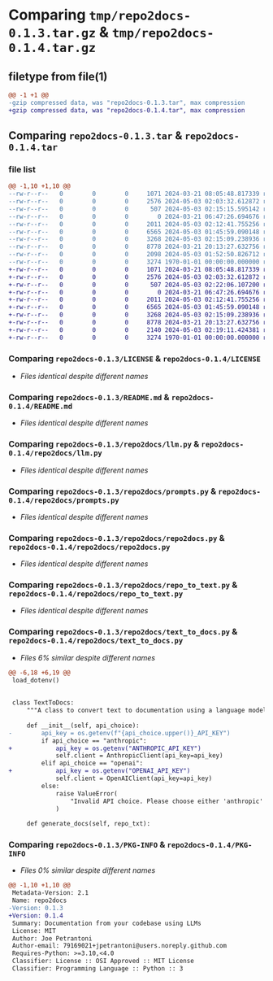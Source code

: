# Comparing `tmp/repo2docs-0.1.3.tar.gz` & `tmp/repo2docs-0.1.4.tar.gz`

## filetype from file(1)

```diff
@@ -1 +1 @@
-gzip compressed data, was "repo2docs-0.1.3.tar", max compression
+gzip compressed data, was "repo2docs-0.1.4.tar", max compression
```

## Comparing `repo2docs-0.1.3.tar` & `repo2docs-0.1.4.tar`

### file list

```diff
@@ -1,10 +1,10 @@
--rw-r--r--   0        0        0     1071 2024-03-21 08:05:48.817339 repo2docs-0.1.3/LICENSE
--rw-r--r--   0        0        0     2576 2024-05-03 02:03:32.612872 repo2docs-0.1.3/README.md
--rw-r--r--   0        0        0      507 2024-05-03 02:15:15.595142 repo2docs-0.1.3/pyproject.toml
--rw-r--r--   0        0        0        0 2024-03-21 06:47:26.694676 repo2docs-0.1.3/repo2docs/__init__.py
--rw-r--r--   0        0        0     2011 2024-05-03 02:12:41.755256 repo2docs-0.1.3/repo2docs/llm.py
--rw-r--r--   0        0        0     6565 2024-05-03 01:45:59.090148 repo2docs-0.1.3/repo2docs/prompts.py
--rw-r--r--   0        0        0     3268 2024-05-03 02:15:09.238936 repo2docs-0.1.3/repo2docs/repo2docs.py
--rw-r--r--   0        0        0     8778 2024-03-21 20:13:27.632756 repo2docs-0.1.3/repo2docs/repo_to_text.py
--rw-r--r--   0        0        0     2098 2024-05-03 01:52:50.826712 repo2docs-0.1.3/repo2docs/text_to_docs.py
--rw-r--r--   0        0        0     3274 1970-01-01 00:00:00.000000 repo2docs-0.1.3/PKG-INFO
+-rw-r--r--   0        0        0     1071 2024-03-21 08:05:48.817339 repo2docs-0.1.4/LICENSE
+-rw-r--r--   0        0        0     2576 2024-05-03 02:03:32.612872 repo2docs-0.1.4/README.md
+-rw-r--r--   0        0        0      507 2024-05-03 02:22:06.107200 repo2docs-0.1.4/pyproject.toml
+-rw-r--r--   0        0        0        0 2024-03-21 06:47:26.694676 repo2docs-0.1.4/repo2docs/__init__.py
+-rw-r--r--   0        0        0     2011 2024-05-03 02:12:41.755256 repo2docs-0.1.4/repo2docs/llm.py
+-rw-r--r--   0        0        0     6565 2024-05-03 01:45:59.090148 repo2docs-0.1.4/repo2docs/prompts.py
+-rw-r--r--   0        0        0     3268 2024-05-03 02:15:09.238936 repo2docs-0.1.4/repo2docs/repo2docs.py
+-rw-r--r--   0        0        0     8778 2024-03-21 20:13:27.632756 repo2docs-0.1.4/repo2docs/repo_to_text.py
+-rw-r--r--   0        0        0     2140 2024-05-03 02:19:11.424381 repo2docs-0.1.4/repo2docs/text_to_docs.py
+-rw-r--r--   0        0        0     3274 1970-01-01 00:00:00.000000 repo2docs-0.1.4/PKG-INFO
```

### Comparing `repo2docs-0.1.3/LICENSE` & `repo2docs-0.1.4/LICENSE`

 * *Files identical despite different names*

### Comparing `repo2docs-0.1.3/README.md` & `repo2docs-0.1.4/README.md`

 * *Files identical despite different names*

### Comparing `repo2docs-0.1.3/repo2docs/llm.py` & `repo2docs-0.1.4/repo2docs/llm.py`

 * *Files identical despite different names*

### Comparing `repo2docs-0.1.3/repo2docs/prompts.py` & `repo2docs-0.1.4/repo2docs/prompts.py`

 * *Files identical despite different names*

### Comparing `repo2docs-0.1.3/repo2docs/repo2docs.py` & `repo2docs-0.1.4/repo2docs/repo2docs.py`

 * *Files identical despite different names*

### Comparing `repo2docs-0.1.3/repo2docs/repo_to_text.py` & `repo2docs-0.1.4/repo2docs/repo_to_text.py`

 * *Files identical despite different names*

### Comparing `repo2docs-0.1.3/repo2docs/text_to_docs.py` & `repo2docs-0.1.4/repo2docs/text_to_docs.py`

 * *Files 6% similar despite different names*

```diff
@@ -6,18 +6,19 @@
 load_dotenv()
 
 
 class TextToDocs:
     """A class to convert text to documentation using a language model API."""
 
     def __init__(self, api_choice):
-        api_key = os.getenv(f"{api_choice.upper()}_API_KEY")
         if api_choice == "anthropic":
+            api_key = os.getenv("ANTHROPIC_API_KEY")
             self.client = AnthropicClient(api_key=api_key)
         elif api_choice == "openai":
+            api_key = os.getenv("OPENAI_API_KEY")
             self.client = OpenAIClient(api_key=api_key)
         else:
             raise ValueError(
                 "Invalid API choice. Please choose either 'anthropic' or 'openai'."
             )
 
     def generate_docs(self, repo_txt):
```

### Comparing `repo2docs-0.1.3/PKG-INFO` & `repo2docs-0.1.4/PKG-INFO`

 * *Files 0% similar despite different names*

```diff
@@ -1,10 +1,10 @@
 Metadata-Version: 2.1
 Name: repo2docs
-Version: 0.1.3
+Version: 0.1.4
 Summary: Documentation from your codebase using LLMs
 License: MIT
 Author: Joe Petrantoni
 Author-email: 79169021+jpetrantoni@users.noreply.github.com
 Requires-Python: >=3.10,<4.0
 Classifier: License :: OSI Approved :: MIT License
 Classifier: Programming Language :: Python :: 3
```

